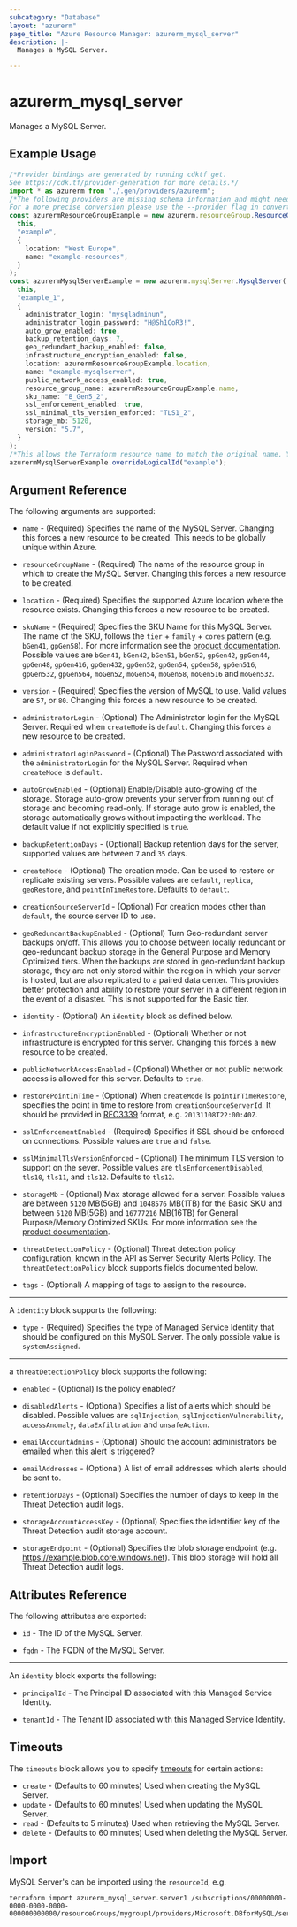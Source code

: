 ```yaml
---
subcategory: "Database"
layout: "azurerm"
page_title: "Azure Resource Manager: azurerm_mysql_server"
description: |-
  Manages a MySQL Server.

---
```


# azurerm\_mysql\_server

Manages a MySQL Server.

## Example Usage

```typescript
/*Provider bindings are generated by running cdktf get.
See https://cdk.tf/provider-generation for more details.*/
import * as azurerm from "./.gen/providers/azurerm";
/*The following providers are missing schema information and might need manual adjustments to synthesize correctly: azurerm.
For a more precise conversion please use the --provider flag in convert.*/
const azurermResourceGroupExample = new azurerm.resourceGroup.ResourceGroup(
  this,
  "example",
  {
    location: "West Europe",
    name: "example-resources",
  }
);
const azurermMysqlServerExample = new azurerm.mysqlServer.MysqlServer(
  this,
  "example_1",
  {
    administrator_login: "mysqladminun",
    administrator_login_password: "H@Sh1CoR3!",
    auto_grow_enabled: true,
    backup_retention_days: 7,
    geo_redundant_backup_enabled: false,
    infrastructure_encryption_enabled: false,
    location: azurermResourceGroupExample.location,
    name: "example-mysqlserver",
    public_network_access_enabled: true,
    resource_group_name: azurermResourceGroupExample.name,
    sku_name: "B_Gen5_2",
    ssl_enforcement_enabled: true,
    ssl_minimal_tls_version_enforced: "TLS1_2",
    storage_mb: 5120,
    version: "5.7",
  }
);
/*This allows the Terraform resource name to match the original name. You can remove the call if you don't need them to match.*/
azurermMysqlServerExample.overrideLogicalId("example");

```

## Argument Reference

The following arguments are supported:

*   `name` - (Required) Specifies the name of the MySQL Server. Changing this forces a new resource to be created. This needs to be globally unique within Azure.

*   `resourceGroupName` - (Required) The name of the resource group in which to create the MySQL Server. Changing this forces a new resource to be created.

*   `location` - (Required) Specifies the supported Azure location where the resource exists. Changing this forces a new resource to be created.

*   `skuName` - (Required) Specifies the SKU Name for this MySQL Server. The name of the SKU, follows the `tier` + `family` + `cores` pattern (e.g. `bGen41`, `gpGen58`). For more information see the [product documentation](https://docs.microsoft.com/azure/mysql/concepts-pricing-tiers). Possible values are `bGen41`, `bGen42`, `bGen51`, `bGen52`, `gpGen42`, `gpGen44`, `gpGen48`, `gpGen416`, `gpGen432`, `gpGen52`, `gpGen54`, `gpGen58`, `gpGen516`, `gpGen532`, `gpGen564`, `moGen52`, `moGen54`, `moGen58`, `moGen516` and `moGen532`.

*   `version` - (Required) Specifies the version of MySQL to use. Valid values are `57`, or `80`. Changing this forces a new resource to be created.

*   `administratorLogin` - (Optional) The Administrator login for the MySQL Server. Required when `createMode` is `default`. Changing this forces a new resource to be created.

*   `administratorLoginPassword` - (Optional) The Password associated with the `administratorLogin` for the MySQL Server. Required when `createMode` is `default`.

*   `autoGrowEnabled` - (Optional) Enable/Disable auto-growing of the storage. Storage auto-grow prevents your server from running out of storage and becoming read-only. If storage auto grow is enabled, the storage automatically grows without impacting the workload. The default value if not explicitly specified is `true`.

*   `backupRetentionDays` - (Optional) Backup retention days for the server, supported values are between `7` and `35` days.

*   `createMode` - (Optional) The creation mode. Can be used to restore or replicate existing servers. Possible values are `default`, `replica`, `geoRestore`, and `pointInTimeRestore`. Defaults to `default`.

*   `creationSourceServerId` - (Optional) For creation modes other than `default`, the source server ID to use.

*   `geoRedundantBackupEnabled` - (Optional) Turn Geo-redundant server backups on/off. This allows you to choose between locally redundant or geo-redundant backup storage in the General Purpose and Memory Optimized tiers. When the backups are stored in geo-redundant backup storage, they are not only stored within the region in which your server is hosted, but are also replicated to a paired data center. This provides better protection and ability to restore your server in a different region in the event of a disaster. This is not supported for the Basic tier.

*   `identity` - (Optional) An `identity` block as defined below.

*   `infrastructureEncryptionEnabled` - (Optional) Whether or not infrastructure is encrypted for this server. Changing this forces a new resource to be created.

*   `publicNetworkAccessEnabled` - (Optional) Whether or not public network access is allowed for this server. Defaults to `true`.

*   `restorePointInTime` - (Optional) When `createMode` is `pointInTimeRestore`, specifies the point in time to restore from `creationSourceServerId`. It should be provided in [RFC3339](https://www.rfc-editor.org/rfc/rfc3339) format, e.g. `20131108T22:00:40Z`.

*   `sslEnforcementEnabled` - (Required) Specifies if SSL should be enforced on connections. Possible values are `true` and `false`.

*   `sslMinimalTlsVersionEnforced` - (Optional) The minimum TLS version to support on the sever. Possible values are `tlsEnforcementDisabled`, `tls10`, `tls11`, and `tls12`. Defaults to `tls12`.

*   `storageMb` - (Optional) Max storage allowed for a server. Possible values are between `5120` MB(5GB) and `1048576` MB(1TB) for the Basic SKU and between `5120` MB(5GB) and `16777216` MB(16TB) for General Purpose/Memory Optimized SKUs. For more information see the [product documentation](https://docs.microsoft.com/azure/mysql/concepts-pricing-tiers).

*   `threatDetectionPolicy` - (Optional) Threat detection policy configuration, known in the API as Server Security Alerts Policy. The `threatDetectionPolicy` block supports fields documented below.

*   `tags` - (Optional) A mapping of tags to assign to the resource.

***

A `identity` block supports the following:

* `type` - (Required) Specifies the type of Managed Service Identity that should be configured on this MySQL Server. The only possible value is `systemAssigned`.

***

a `threatDetectionPolicy` block supports the following:

*   `enabled` - (Optional) Is the policy enabled?

*   `disabledAlerts` - (Optional) Specifies a list of alerts which should be disabled. Possible values are `sqlInjection`, `sqlInjectionVulnerability`, `accessAnomaly`, `dataExfiltration` and `unsafeAction`.

*   `emailAccountAdmins` - (Optional) Should the account administrators be emailed when this alert is triggered?

*   `emailAddresses` - (Optional) A list of email addresses which alerts should be sent to.

*   `retentionDays` - (Optional) Specifies the number of days to keep in the Threat Detection audit logs.

*   `storageAccountAccessKey` - (Optional) Specifies the identifier key of the Threat Detection audit storage account.

*   `storageEndpoint` - (Optional) Specifies the blob storage endpoint (e.g. <https://example.blob.core.windows.net>). This blob storage will hold all Threat Detection audit logs.

## Attributes Reference

The following attributes are exported:

*   `id` - The ID of the MySQL Server.

*   `fqdn` - The FQDN of the MySQL Server.

***

An `identity` block exports the following:

*   `principalId` - The Principal ID associated with this Managed Service Identity.

*   `tenantId` - The Tenant ID associated with this Managed Service Identity.

## Timeouts

The `timeouts` block allows you to specify [timeouts](https://www.terraform.io/language/resources/syntax#operation-timeouts) for certain actions:

* `create` - (Defaults to 60 minutes) Used when creating the MySQL Server.
* `update` - (Defaults to 60 minutes) Used when updating the MySQL Server.
* `read` - (Defaults to 5 minutes) Used when retrieving the MySQL Server.
* `delete` - (Defaults to 60 minutes) Used when deleting the MySQL Server.

## Import

MySQL Server's can be imported using the `resourceId`, e.g.

```shell
terraform import azurerm_mysql_server.server1 /subscriptions/00000000-0000-0000-0000-000000000000/resourceGroups/mygroup1/providers/Microsoft.DBforMySQL/servers/server1
```
